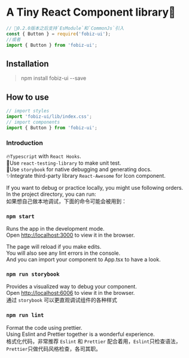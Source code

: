 # A Tiny React Component library🛴

```javascript
// 🚩0.2.0版本之后支持`EsModule`和`CommonJs`引入
const { Button } = require('fobiz-ui');
//或者
import { Button } from 'fobiz-ui';
``` 


## Installation

>npm install fobiz-ui --save

## How to use
```javascript
// import styles
import 'fobiz-ui/lib/index.css';
// import components
import { Button } from 'fobiz-ui';
```

### Introduction
🔥`Typescript` with `React Hooks`.\
🤳Use `react-testing-library` to make unit test.\
🎁Use `storybook` for native debugging and generating docs.\
✨Integrate third-party library `React-Awesome` for Icon component.

If you want to debug or practice locally, you might use following orders.\
In the project directory, you can run:\
如果想自己做本地调试，下面的命令可能会被用到：

### `npm start`

Runs the app in the development mode.\
Open [http://localhost:3000](http://localhost:3000) to view it in the browser.

The page will reload if you make edits.\
You will also see any lint errors in the console.\
And you can import your component to App.tsx to have a look. 
### `npm run storybook`

Provides a visualized way to debug your component.\
Open [http://localhost:6006](http://localhost:6006) to view it in the browser.\
通过 `storybook` 可以更直观调试组件的各种样式

### `npm run lint`

Format the code using prettier.\
Using Eslint and Prettier together is a wonderful experience.\
格式化代码，非常推荐 `Eslint` 和 `Prettier` 配合着用，`Eslint`只检查语法，\
`Prettier`只做代码风格检查，各司其职。
